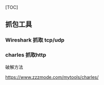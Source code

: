 [TOC]



## 抓包工具

### Wireshark  抓取 tcp/udp



### charles  抓取http

破解方法

https://www.zzzmode.com/mytools/charles/






